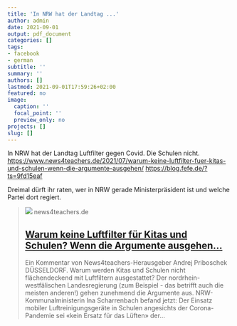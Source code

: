 ```yaml
---
title: 'In NRW hat der Landtag ...'
author: admin
date: 2021-09-01
output: pdf_document
categories: []
tags:
- facebook
- german
subtitle: ''
summary: ''
authors: []
lastmod: 2021-09-01T17:59:26+02:00
featured: no
image:
  caption: ''
  focal_point: ''
  preview_only: no
projects: []
slug: []
---
```

In NRW hat der Landtag Luftfilter gegen Covid.
Die Schulen nicht.
https://www.news4teachers.de/2021/07/warum-keine-luftfilter-fuer-kitas-und-schulen-wenn-die-argumente-ausgehen/
https://blog.fefe.de/?ts=9fd15eaf

Dreimal dürft ihr raten, wer in NRW gerade Ministerpräsident ist und welche Partei dort regiert.
> [![](https://www.news4teachers.de/wp-content/uploads/Priboschek4-e1531930306929.jpg)](https://www.news4teachers.de/2021/07/warum-keine-luftfilter-fuer-kitas-und-schulen-wenn-die-argumente-ausgehen/)
> news4teachers.de
> ## [Warum keine Luftfilter für Kitas und Schulen? Wenn die Argumente ausgehen…](https://www.news4teachers.de/2021/07/warum-keine-luftfilter-fuer-kitas-und-schulen-wenn-die-argumente-ausgehen/)
>
>Ein Kommentar von News4teachers-Herausgeber Andrej Priboschek DÜSSELDORF. Warum werden Kitas und Schulen nicht flächendeckend mit Luftfiltern ausgestattet? Der nordrhein-westfälischen Landesregierung (zum Beispiel - das betrifft auch die meisten anderen!) gehen zunehmend die Argumente aus. NRW-Kommunalministerin Ina Scharrenbach befand jetzt: Der Einsatz mobiler Luftreinigungsgeräte in Schulen angesichts der Corona-Pandemie sei «kein Ersatz für das Lüften» der...

